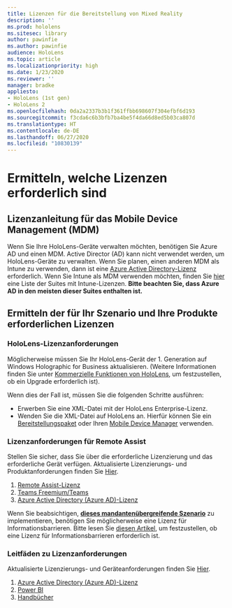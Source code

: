 ```yaml
---
title: Lizenzen für die Bereitstellung von Mixed Reality
description: ''
ms.prod: hololens
ms.sitesec: library
author: pawinfie
ms.author: pawinfie
audience: HoloLens
ms.topic: article
ms.localizationpriority: high
ms.date: 1/23/2020
ms.reviewer: ''
manager: bradke
appliesto:
- HoloLens (1st gen)
- HoloLens 2
ms.openlocfilehash: 0da2a2337b3b1f361ffbb698607f304efbf6d193
ms.sourcegitcommit: f3cda6c6b3bfb7ba4be5f4da66d8ed5b03ca807d
ms.translationtype: HT
ms.contentlocale: de-DE
ms.lasthandoff: 06/27/2020
ms.locfileid: "10830139"
---
```

# Ermitteln, welche Lizenzen erforderlich sind

## Lizenzanleitung für das Mobile Device Management (MDM)

Wenn Sie Ihre HoloLens-Geräte verwalten möchten, benötigen Sie Azure AD und einen MDM. Active Director (AD) kann nicht verwendet werden, um HoloLens-Geräte zu verwalten.
Wenn Sie planen, einen anderen MDM als Intune zu verwenden, dann ist eine [Azure Active Directory-Lizenz](https://docs.microsoft.com/azure/active-directory/fundamentals/active-directory-whatis) erforderlich.
Wenn Sie Intune als MDM verwenden möchten, finden Sie [hier](https://docs.microsoft.com/intune/fundamentals/licenses) eine Liste der Suites mit Intune-Lizenzen. **Bitte beachten Sie, dass Azure AD in den meisten dieser Suites enthalten ist.**

## Ermitteln der für Ihr Szenario und Ihre Produkte erforderlichen Lizenzen

### HoloLens-Lizenzanforderungen

Möglicherweise müssen Sie Ihr HoloLens-Gerät der 1. Generation auf Windows Holographic for Business aktualisieren. (Weitere Informationen finden Sie unter [Kommerzielle Funktionen von HoloLens](holoLens-commercial-features.md#feature-comparison-between-editions), um festzustellen, ob ein Upgrade erforderlich ist).

 Wenn dies der Fall ist, müssen Sie die folgenden Schritte ausführen:

- Erwerben Sie eine XML-Datei mit der HoloLens Enterprise-Lizenz.
- Wenden Sie die XML-Datei auf HoloLens an. Hierfür können Sie ein [Bereitstellungspaket](hololens-provisioning.md) oder Ihren [Mobile Device Manager](https://docs.microsoft.com/intune/configuration/holographic-upgrade) verwenden.

### Lizenzanforderungen für Remote Assist

Stellen Sie sicher, dass Sie über die erforderliche Lizenzierung und das erforderliche Gerät verfügen. Aktualisierte Lizenzierungs- und Produktanforderungen finden Sie [Hier](https://docs.microsoft.com/dynamics365/mixed-reality/remote-assist/requirements).

1. [Remote Assist-Lizenz](https://docs.microsoft.com/dynamics365/mixed-reality/remote-assist/buy-and-deploy-remote-assist)
1. [Teams Freemium/Teams](https://products.office.com/microsoft-teams/free)
1. [Azure Active Directory (Azure AD)-Lizenz](https://docs.microsoft.com/azure/active-directory/fundamentals/active-directory-whatis)

Wenn Sie beabsichtigen, **[dieses mandantenübergreifende Szenario](https://docs.microsoft.com/dynamics365/mixed-reality/remote-assist/cross-tenant-overview#scenario-2-leasing-services-to-other-tenants)** zu implementieren, benötigen Sie möglicherweise eine Lizenz für Informationsbarrieren. Bitte lesen Sie [diesen Artikel](https://docs.microsoft.com/dynamics365/mixed-reality/remote-assist/cross-tenant-licensing-implementation#step-1-determine-if-information-barriers-are-necessary), um festzustellen, ob eine Lizenz für Informationsbarrieren erforderlich ist.

### Leitfäden zu Lizenzanforderungen

Aktualisierte Lizenzierungs- und Geräteanforderungen finden Sie [Hier](https://docs.microsoft.com/dynamics365/mixed-reality/guides/requirements).

1. [Azure Active Directory (Azure AD)-Lizenz](https://docs.microsoft.com/azure/active-directory/fundamentals/active-directory-whatis)
1. [Power BI](https://powerbi.microsoft.com/desktop/)
1. [Handbücher](https://docs.microsoft.com/dynamics365/mixed-reality/guides/setup)
